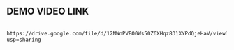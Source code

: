 ## DEMO VIDEO LINK
       https://drive.google.com/file/d/12NWnPVBO0Ws50Z6XHqz831XYPdQjeHaV/view?usp=sharing
